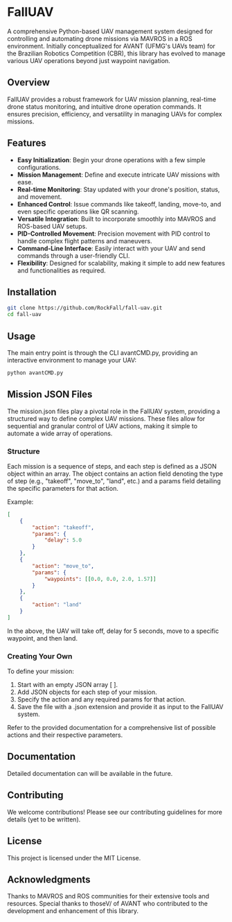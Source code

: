# FallUAV

A comprehensive Python-based UAV management system designed for controlling and automating drone missions via MAVROS in a ROS environment. Initially conceptualized for AVANT (UFMG's UAVs team) for the Brazilian Robotics Competition (CBR), this library has evolved to manage various UAV operations beyond just waypoint navigation.

## Overview

FallUAV provides a robust framework for UAV mission planning, real-time drone status monitoring, and intuitive drone operation commands. It ensures precision, efficiency, and versatility in managing UAVs for complex missions.

## Features

- **Easy Initialization**: Begin your drone operations with a few simple configurations.
- **Mission Management**: Define and execute intricate UAV missions with ease.
- **Real-time Monitoring**: Stay updated with your drone's position, status, and movement.
- **Enhanced Control**: Issue commands like takeoff, landing, move-to, and even specific operations like QR scanning.
- **Versatile Integration**: Built to incorporate smoothly into MAVROS and ROS-based UAV setups.
- **PID-Controlled Movement**: Precision movement with PID control to handle complex flight patterns and maneuvers.
- **Command-Line Interface**: Easily interact with your UAV and send commands through a user-friendly CLI.
- **Flexibility**: Designed for scalability, making it simple to add new features and functionalities as required.

## Installation

```bash
git clone https://github.com/RockFall/fall-uav.git
cd fall-uav
```

## Usage
The main entry point is through the CLI avantCMD.py, providing an interactive environment to manage your UAV:
```bash
python avantCMD.py
```

## Mission JSON Files
The mission.json files play a pivotal role in the FallUAV system, providing a structured way to define complex UAV missions. These files allow for sequential and granular control of UAV actions, making it simple to automate a wide array of operations.

### Structure
Each mission is a sequence of steps, and each step is defined as a JSON object within an array. The object contains an action field denoting the type of step (e.g., "takeoff", "move_to", "land", etc.) and a params field detailing the specific parameters for that action.

Example:
```json
[
    {
        "action": "takeoff",
        "params": {
            "delay": 5.0
        }
    },
    {
        "action": "move_to",
        "params": {
            "waypoints": [[0.0, 0.0, 2.0, 1.57]]
        }
    },
    {
        "action": "land"
    }
]
```

In the above, the UAV will take off, delay for 5 seconds, move to a specific waypoint, and then land.

### Creating Your Own
To define your mission:

1. Start with an empty JSON array [ ].
2. Add JSON objects for each step of your mission.
3. Specify the action and any required params for that action.
4. Save the file with a .json extension and provide it as input to the FallUAV system.

Refer to the provided documentation for a comprehensive list of possible actions and their respective parameters.

## Documentation
Detailed documentation can will be available in the future.

## Contributing
We welcome contributions! Please see our contributing guidelines for more details (yet to be written).

## License
This project is licensed under the MIT License.

## Acknowledgments
Thanks to MAVROS and ROS communities for their extensive tools and resources.
Special thanks to thoseV/ of AVANT who contributed to the development and enhancement of this library.
